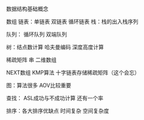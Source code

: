 数据结构基础概念

数组
链表：单链表 双链表 循环链表
栈：栈的出入栈序列

队列： 循环队列 双端队列


树：结点数计算 哈夫曼编码 深度高度计算

稀疏矩阵 串 二维数组

NEXT数组 KMP算法 十字链表存储稀疏矩阵（这个会忘）

图：算法很多 AOV比较重要

查找： ASL成功与不成功计算 还有一个率



排序：各大排序优缺点 时间复杂 空间复杂度